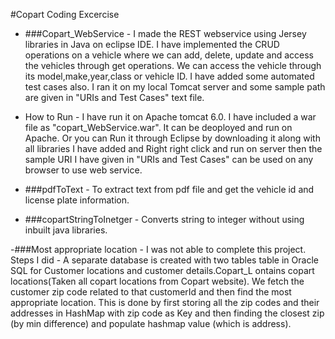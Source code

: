 #Copart Coding Excercise

- ###Copart_WebService - I made the REST webservice using Jersey libraries in Java on eclipse IDE. I have implemented the CRUD operations on a vehicle where we can add, delete, update and access the vehicles through get operations. We can access the vehicle through its model,make,year,class or vehicle ID. I have added some automated test cases also. I ran it on my local Tomcat server and some sample path are given in "URIs and Test Cases" text file.
- How to Run - I have run it on Apache tomcat 6.0. I have included a war file as "copart_WebService.war". It can be deoployed and run on Apache. Or you can Run it through Eclipse by downloading it along with all libraries I have added and Right right click and run on server then the sample URI I have given in "URIs and Test Cases" can be used on any browser to use web service.

- ###pdfToText - To extract text from pdf file and get the vehicle id and license plate information.

- ###copartStringToInetger - Converts string to integer without using inbuilt java libraries.

-###Most appropriate location -  I was not able to complete this project. Steps I did - A separate database is created with two tables table in Oracle SQL for Customer locations and customer details.Copart_L ontains copart locations(Taken all copart locations from Copart website).
We fetch the customer zip code related to that customerId and then find the most appropriate location.
 This is done by first storing all the zip codes and their addresses in HashMap with zip code as Key and then finding the closest zip (by min difference) and populate hashmap value (which is address).